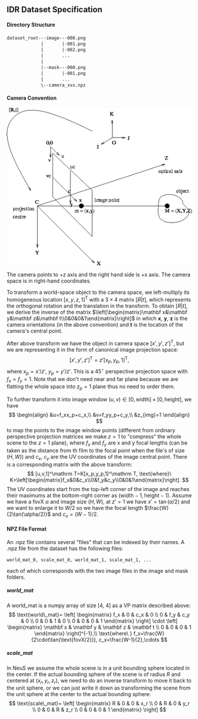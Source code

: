 ## IDR Dataset Specification

#### Directory Structure
```
dataset_root---image---000.png
             |       |-001.png
             |       |-002.png
             |       ...
             |
             |--mask---000.png
             |       |-001.png
             |       ...
             \--camera_xxx.npz
```

#### Camera Convention

![camera-coord](static/camera-coord.png)

The camera points to +z axis and the right hand side is +x axis. The camera space is in right-hand coordinates.

To transform a world-space object to the camera space, we left-multiply its homogeneous location $[x,y,z,1]^\mathrm T$ with a $3\times4$ matrix $[R|t]$, which represents the orthogonal rotation and the translation in the transform. To obtain $[R|t]$, we derive the inverse of the matrix $\left[\begin{matrix}\mathbf x&\mathbf y&\mathbf z&\mathbf t\\0&0&0&1\end{matrix}\right]$ in which $\mathbf x$, $\mathbf y$, $\mathbf z$ is the camera orientations (in the above convention) and $\mathbf t$ is the location of the camera's central point.

After above transform we have the object in camera space $[x',y',z']^\mathrm T$, but we are representing it in the form of canonical image projection space:
$$
\left[x',y',z'\right]^\mathrm T=z'\left[x_p,y_p,1\right]^\mathrm T,
$$
where $x_p=x'/z'$, $y_p=y'/z'$. This is a $45^\circ$ perspective projection space with $f_x=f_y=1$. Note that we don't need near and far plane because we are flatting the whole space into $z_p=1$ plane thus no need to order them.

To further transform it into image window $(u,v)\in[0, \mathrm{width}]\times[0, \mathrm{height}]$, we have
$$
\begin{align}
&u=f_xx_p+c_x,\\
&v=f_yy_p+c_y,\\
&z_{img}=1
\end{align}
$$
to map the points to the image window points (different from ordinary perspective projection matrices we make $z=1$ to "compress" the whole scene to the $z=1$ plane), where $f_x$ and $f_y$ are x and y focal lengths (can be taken as the distance from th film to the focal point when the file's of size $(H, W)$) and $c_x$, $c_y$ are the UV coordinates of the image central point. There is a corresponding matrix with the above transform:
$$
[u,v,1]^\mathrm T=K[x_p,y_p,1]^\mathrm T, \text{where}\ K=\left[\begin{matrix}f_x&0&c_x\\0&f_y&c_y\\0&0&1\end{matrix}\right].
$$
The UV coordinates start from the top-left corner of the image and reaches their maximums at the bottom-right corner as $(\text{width}-1,\text{height}-1)$. Assume we have a fovX $\alpha$ and image size $(H, W)$, at $z'=1$ we have $x'=\tan(\alpha/2)$ and we want to enlarge it to $W/2$ so we have the focal length $\frac{W}{2\tan(\alpha/2)}$ and $c_x=(W-1)/2$. 

#### NPZ File Format

An .npz file contains several "files" that can be indexed by their names. A .npz file from the dataset has the following files:

```
world_mat_0, scale_mat_0, world_mat_1, scale_mat_1, ...
```

each of which corresponds with the two image files in the image and mask folders.

##### world_mat

A world_mat is a numpy array of size [4, 4] as a VP matrix described above:
$$
\text{world\_mat}=
\left[
\begin{matrix}
f_x & 0 & c_x & 0 \\
0 & f_y & c_y & 0 \\
0 & 0 & 1 & 0 \\
0 & 0 & 0 & 1
\end{matrix}
\right]
\cdot
\left[
\begin{matrix}
\mathbf x & \mathbf y & \mathbf z & \mathbf t \\
0 & 0 & 0 & 1
\end{matrix}
\right]^{-1},\\
\text{where\ }
f_x=\frac{W}{2\cdot\tan(\text{fovX/2})},
c_x=\frac{W-1}{2},\cdots
$$

##### scale_mat

In NeuS we assume the whole scene is in a unit bounding sphere located in the center. If the actual bounding sphere of the scene is of radius $R$ and centered at $(x_r,y_r,z_r)$, we need to do an inverse transform to move it back to the unit sphere, or we can just write it down as transforming the scene from the unit sphere at the center to the actual bounding sphere:
$$
\text{scale\_mat}=
\left[
\begin{matrix}
R & 0 & 0 & x_r \\
0 & R & 0 & y_r \\
0 & 0 & R & z_r \\
0 & 0 & 0 & 1
\end{matrix}
\right]
$$
